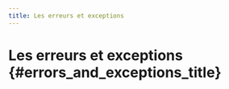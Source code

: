```yaml
---
title: Les erreurs et exceptions
---
```


# Les erreurs et exceptions {#errors_and_exceptions_title}

